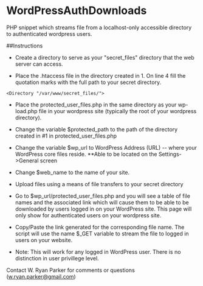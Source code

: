 # WordPressAuthDownloads
PHP snippet which streams file from a localhost-only accessible directory to authenticated wordpress users.

##Instructions
* Create a directory to serve as your "secret_files" directory that the web server can access.

* Place the .htaccess file in the directory created in 1.  On line 4 fill the quotation marks with the full path to your secret directory.
```
<Directory "/var/www/secret_files/">
```
* Place the protected_user_files.php in the same directory as your wp-load.php file in your wordpress site (typically the root of your wordpress directory).

* Change the variable $protected_path to the path of the directory created in #1 in protected_user_files.php

* Change the variable $wp_url to WordPress Address (URL) -- where your WordPress core files reside.
**Able to be located on the Settings->General screen

* Change $web_name to the name of your site.

* Upload files using a means of file transfers to your secret directory

* Go to $wp_url/protected_user_files.php and you will see a table of file names and the associated link which will cause them to be able to be downloaded by users logged in on your WordPress site.  This page will only show for authenticated users on your wordpress site.  

* Copy/Paste the link generated for the corresponding file name.  The script will use the name $_GET variable to stream the file to logged in users on your website.

* Note: This will work for any logged in WordPress user.  There is no distinction in user privillege level.

Contact W. Ryan Parker for comments or questions (w.ryan.parker@gmail.com)

